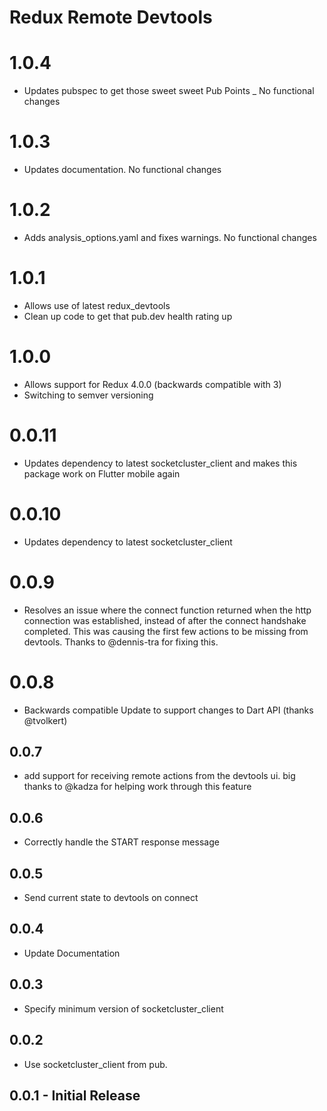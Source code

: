 # Redux Remote Devtools

# 1.0.4

- Updates pubspec to get those sweet sweet Pub Points
_ No functional changes

# 1.0.3

- Updates documentation. No functional changes

# 1.0.2

- Adds analysis_options.yaml and fixes warnings. No functional changes

# 1.0.1

- Allows use of latest redux_devtools
- Clean up code to get that pub.dev health rating up

# 1.0.0

- Allows support for Redux 4.0.0 (backwards compatible with 3)
- Switching to semver versioning

# 0.0.11

- Updates dependency to latest socketcluster_client and makes this package work
  on Flutter mobile again

# 0.0.10

- Updates dependency to latest socketcluster_client

# 0.0.9

- Resolves an issue where the connect function returned when the http
  connection was established, instead of after the connect handshake
  completed. This was causing the first few actions to be missing from
  devtools. Thanks to @dennis-tra for fixing this.

# 0.0.8

- Backwards compatible Update to support changes to Dart API (thanks @tvolkert)

## 0.0.7

- add support for receiving remote actions from the devtools ui. big thanks to @kadza for helping work through this feature

## 0.0.6

- Correctly handle the START response message

## 0.0.5

- Send current state to devtools on connect

## 0.0.4

- Update Documentation

## 0.0.3

- Specify minimum version of socketcluster_client

## 0.0.2

- Use socketcluster_client from pub.

## 0.0.1 - Initial Release

